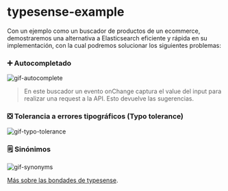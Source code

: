 # typesense-example

Con un ejemplo como un buscador de productos de un ecommerce, demostraremos una alternativa a Elasticsearch eficiente y rápida en su implementación, con la cual podremos solucionar los siguientes problemas:

### ➕ Autocompletado

![gif-autocomplete](https://github.com/user-attachments/assets/c865e5e7-a00b-41f5-884b-39b78279eb81)

> En este buscador un evento onChange captura el value del input para realizar una request a la API. Esto devuelve las sugerencias.

### ❎ Tolerancia a errores tipográficos (Typo tolerance)

![gif-typo-tolerance](https://github.com/user-attachments/assets/f6dc0da7-a082-46d0-9958-b0d4febeb4bb)

### 🗒️ Sinónimos

![gif-synonyms](https://github.com/user-attachments/assets/1c507509-1a20-4f04-a240-ce38fa86cec8)

[Más sobre las bondades de typesense](https://typesense.org/docs/overview/features.html).
